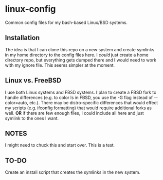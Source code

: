linux-config
============

Common config files for my bash-based Linux/BSD systems.

Installation
------------

The idea is that I can clone this repo on a new system and create symlinks in
my home directory to the config files here.  I *could* just create a home
directory repo, but everything gets dumped there and I would need to work with
my ignore file.  This seems simpler at the moment.

Linux vs. FreeBSD
-----------------

I use both Linux systems and FBSD systems.  I plan to create a FBSD fork to
handle differences (e.g. to color ls in FBSD, you use the -G flag instead of
--color=auto, etc.).  There may be distro-specific differences that would
effect my scripts (e.g. ifconfig formatting) that would require additional
forks as well. **OR** if there are few enough files, I could include all here
and just symlink to the ones I want.


NOTES
-----

I might need to chuck this and start over.  This is a test.


TO-DO
-----
Create an install script that creates the symlinks in the new system.
